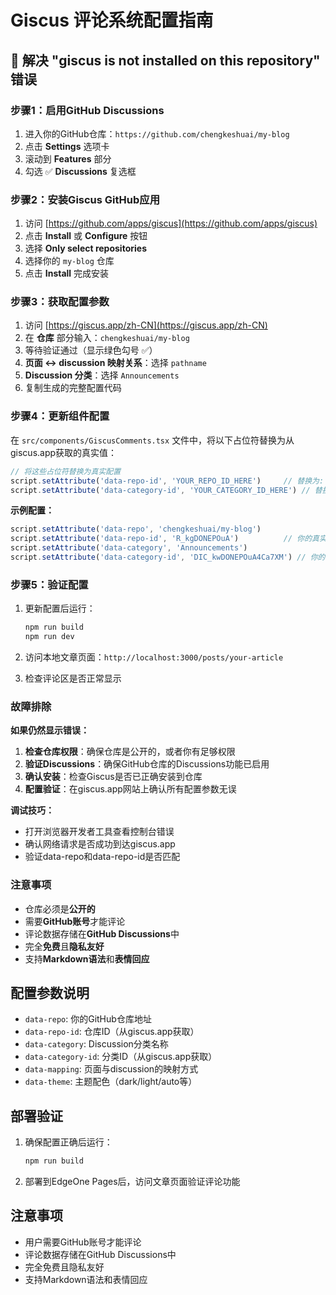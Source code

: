 # Giscus 评论系统配置指南

## 🚨 解决 "giscus is not installed on this repository" 错误

### 步骤1：启用GitHub Discussions

1. 进入你的GitHub仓库：`https://github.com/chengkeshuai/my-blog`
2. 点击 **Settings** 选项卡
3. 滚动到 **Features** 部分
4. 勾选 ✅ **Discussions** 复选框

### 步骤2：安装Giscus GitHub应用

1. 访问 [https://github.com/apps/giscus](https://github.com/apps/giscus)
2. 点击 **Install** 或 **Configure** 按钮
3. 选择 **Only select repositories**
4. 选择你的 `my-blog` 仓库
5. 点击 **Install** 完成安装

### 步骤3：获取配置参数

1. 访问 [https://giscus.app/zh-CN](https://giscus.app/zh-CN)
2. 在 **仓库** 部分输入：`chengkeshuai/my-blog`
3. 等待验证通过（显示绿色勾号 ✅）
4. **页面 ↔️ discussion 映射关系**：选择 `pathname`
5. **Discussion 分类**：选择 `Announcements`
6. 复制生成的完整配置代码

### 步骤4：更新组件配置

在 `src/components/GiscusComments.tsx` 文件中，将以下占位符替换为从giscus.app获取的真实值：

```typescript
// 将这些占位符替换为真实配置
script.setAttribute('data-repo-id', 'YOUR_REPO_ID_HERE')     // 替换为: R_kgDOxxxxxx
script.setAttribute('data-category-id', 'YOUR_CATEGORY_ID_HERE') // 替换为: DIC_kwDOxxxxxx
```

**示例配置：**
```typescript
script.setAttribute('data-repo', 'chengkeshuai/my-blog')
script.setAttribute('data-repo-id', 'R_kgDONEPOuA')          // 你的真实repo-id
script.setAttribute('data-category', 'Announcements')
script.setAttribute('data-category-id', 'DIC_kwDONEPOuA4Ca7XM') // 你的真实category-id
```

### 步骤5：验证配置

1. 更新配置后运行：
   ```bash
   npm run build
   npm run dev
   ```

2. 访问本地文章页面：`http://localhost:3000/posts/your-article`
3. 检查评论区是否正常显示

### 故障排除

**如果仍然显示错误：**

1. **检查仓库权限**：确保仓库是公开的，或者你有足够权限
2. **验证Discussions**：确保GitHub仓库的Discussions功能已启用
3. **确认安装**：检查Giscus是否已正确安装到仓库
4. **配置验证**：在giscus.app网站上确认所有配置参数无误

**调试技巧：**
- 打开浏览器开发者工具查看控制台错误
- 确认网络请求是否成功到达giscus.app
- 验证data-repo和data-repo-id是否匹配

### 注意事项

- 仓库必须是**公开的**
- 需要**GitHub账号**才能评论
- 评论数据存储在**GitHub Discussions**中
- 完全**免费**且**隐私友好**
- 支持**Markdown语法**和**表情回应**

## 配置参数说明

- `data-repo`: 你的GitHub仓库地址
- `data-repo-id`: 仓库ID（从giscus.app获取）
- `data-category`: Discussion分类名称
- `data-category-id`: 分类ID（从giscus.app获取）
- `data-mapping`: 页面与discussion的映射方式
- `data-theme`: 主题配色（dark/light/auto等）

## 部署验证

1. 确保配置正确后运行：
   ```bash
   npm run build
   ```

2. 部署到EdgeOne Pages后，访问文章页面验证评论功能

## 注意事项

- 用户需要GitHub账号才能评论
- 评论数据存储在GitHub Discussions中
- 完全免费且隐私友好
- 支持Markdown语法和表情回应 
